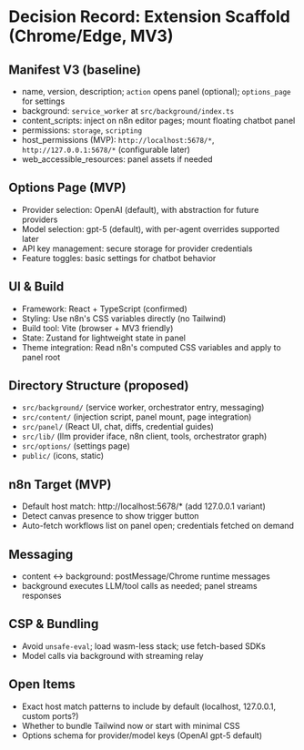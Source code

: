 # Decision Record: Extension Scaffold (Chrome/Edge, MV3)

## Manifest V3 (baseline)
- name, version, description; `action` opens panel (optional); `options_page` for settings
- background: `service_worker` at `src/background/index.ts`
- content_scripts: inject on n8n editor pages; mount floating chatbot panel
- permissions: `storage`, `scripting`
- host_permissions (MVP): `http://localhost:5678/*`, `http://127.0.0.1:5678/*` (configurable later)
- web_accessible_resources: panel assets if needed

## Options Page (MVP)
- Provider selection: OpenAI (default), with abstraction for future providers
- Model selection: gpt-5 (default), with per-agent overrides supported later
- API key management: secure storage for provider credentials
- Feature toggles: basic settings for chatbot behavior

## UI & Build
- Framework: React + TypeScript (confirmed)
- Styling: Use n8n's CSS variables directly (no Tailwind)
- Build tool: Vite (browser + MV3 friendly)
- State: Zustand for lightweight state in panel
- Theme integration: Read n8n's computed CSS variables and apply to panel root

## Directory Structure (proposed)
- `src/background/` (service worker, orchestrator entry, messaging)
- `src/content/` (injection script, panel mount, page integration)
- `src/panel/` (React UI, chat, diffs, credential guides)
- `src/lib/` (llm provider iface, n8n client, tools, orchestrator graph)
- `src/options/` (settings page)
- `public/` (icons, static)

## n8n Target (MVP)
- Default host match: http://localhost:5678/* (add 127.0.0.1 variant)
- Detect canvas presence to show trigger button
- Auto-fetch workflows list on panel open; credentials fetched on demand

## Messaging
- content ↔ background: postMessage/Chrome runtime messages
- background executes LLM/tool calls as needed; panel streams responses

## CSP & Bundling
- Avoid `unsafe-eval`; load wasm-less stack; use fetch-based SDKs
- Model calls via background with streaming relay

## Open Items
- Exact host match patterns to include by default (localhost, 127.0.0.1, custom ports?)
- Whether to bundle Tailwind now or start with minimal CSS
- Options schema for provider/model keys (OpenAI gpt-5 default)
